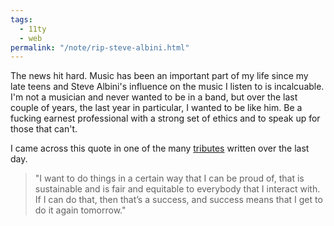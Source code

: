 ```yaml
---
tags:
  - 11ty
  - web
permalink: "/note/rip-steve-albini.html"
---
```


The news hit hard. Music has been an important part of my life since my late teens and Steve Albini's influence on the music I listen to is incalcuable. I'm not a musician and never wanted to be in a band, but over the last couple of years, the last year in particular, I wanted to be like him. Be a fucking earnest professional with a strong set of ethics and to speak up for those that can't. 

I came across this quote in one of the many [tributes](https://defector.com/everyone-has-a-steve-albini-album) written over the last day.

>"I want to do things in a certain way that I can be proud of, that is sustainable and is fair and equitable to everybody that I interact with. If I can do that, then that’s a success, and success means that I get to do it again tomorrow." 

<a class="u-bridgy-fed" href="https://fed.brid.gy/" hidden="from-humans"></a>
<a class="u-bridgy" href="https://brid.gy/publish/bluesky?bridgy_omit_link=maybe"></a>